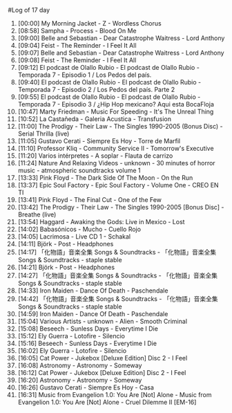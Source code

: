 #Log of 17 day

1. [00:00] My Morning Jacket - Z - Wordless Chorus
1. [08:58] Sampha - Process - Blood On Me
1. [09:00] Belle and Sebastian - Dear Catastrophe Waitress - Lord Anthony
1. [09:04] Feist - The Reminder - I Feel It All
1. [09:07] Belle and Sebastian - Dear Catastrophe Waitress - Lord Anthony
1. [09:08] Feist - The Reminder - I Feel It All
1. [09:12] El podcast de Olallo Rubio - El podcast de Olallo Rubio - Temporada 7 - Episodio 1 / Los Pedos del país.
1. [09:40] El podcast de Olallo Rubio - El podcast de Olallo Rubio - Temporada 7 - Episodio 2 / Los Pedos del país. Parte 2
1. [09:55] El podcast de Olallo Rubio - El podcast de Olallo Rubio - Temporada 7 - Episodio 3 / ¿Hip Hop mexicano? Aqui esta BocaFloja
1. [10:47] Marty Friedman - Music For Speeding - It's The Unreal Thing
1. [10:52] La Castañeda - Galeria Acustica - Transfusion
1. [11:00] The Prodigy - Their Law - The Singles 1990-2005 (Bonus Disc) - Serial Thrilla (live)
1. [11:05] Gustavo Cerati - Siempre Es Hoy - Torre de Marfil
1. [11:10] Professor Kliq - Community Service II - Tomorrow's Executive
1. [11:20] Varios intérpretes - A soplar - Flauta de carrizo
1. [11:24] Nature And Relaxing Videos - unknown - 30 minutes of horror music - atmospheric soundtracks volume 1
1. [13:33] Pink Floyd - The Dark Side Of The Moon - On the Run
1. [13:37] Epic Soul Factory - Epic Soul Factory - Volume One - CREO EN TI
1. [13:41] Pink Floyd - The Final Cut - One of the Few
1. [13:42] The Prodigy - Their Law - The Singles 1990-2005 [Bonus Disc] - Breathe (live)
1. [13:54] Haggard - Awaking the Gods: Live in Mexico - Lost
1. [14:02] Babasónicos - Mucho - Cuello Rojo
1. [14:05] Lacrimosa - Live CD 1 - Schakal
1. [14:11] Björk - Post - Headphones
1. [14:17] 「化物語」音楽全集 Songs & Soundtracks - 「化物語」音楽全集 Songs & Soundtracks - staple stable
1. [14:21] Björk - Post - Headphones
1. [14:27] 「化物語」音楽全集 Songs & Soundtracks - 「化物語」音楽全集 Songs & Soundtracks - staple stable
1. [14:33] Iron Maiden - Dance Of Death - Paschendale
1. [14:42] 「化物語」音楽全集 Songs & Soundtracks - 「化物語」音楽全集 Songs & Soundtracks - staple stable
1. [14:59] Iron Maiden - Dance Of Death - Paschendale
1. [15:04] Various Artists - unknown - Alien - Smooth Criminal
1. [15:08] Beseech - Sunless Days - Everytime I Die
1. [15:12] Ely Guerra - Lotofire - Silencio
1. [15:16] Beseech - Sunless Days - Everytime I Die
1. [16:02] Ely Guerra - Lotofire - Silencio
1. [16:05] Cat Power - Jukebox [Deluxe Edition] Disc 2 - I Feel
1. [16:08] Astronomy - Astronomy - Someway
1. [16:12] Cat Power - Jukebox [Deluxe Edition] Disc 2 - I Feel
1. [16:20] Astronomy - Astronomy - Someway
1. [16:26] Gustavo Cerati - Siempre Es Hoy - Casa
1. [16:31] Music from Evangelion 1.0: You Are [Not] Alone - Music from Evangelion 1.0: You Are [Not] Alone - Cruel Dilemme II [EM-16]
